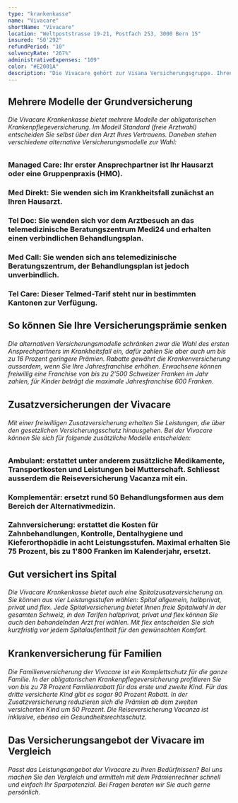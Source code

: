 ```yaml
---
type: "krankenkasse"
name: "Vivacare"
shortName: "Vivacare"
location: "Weltpoststrasse 19-21, Postfach 253, 3000 Bern 15"
insured: "50'292"
refundPeriod: "10"
solvencyRate: "267%"
administrativeExpenses: "109"
color: "#E2001A"
description: "Die Vivacare gehört zur Visana Versicherungsgruppe. Ihren Hauptsitz hat die AG in Bern. Allein in der Grundversicherung zählt sie mehr als 45'000 Versicherungsnehmer. Sowohl in der obligatorischen Krankenpflegeversicherung als auch in der Zusatzversicherung stützt sich die Krankenkasse auf das Leistungsangebot der Visana und bietet vor allem für Familien attraktive Produkte an."
---
```


## Mehrere Modelle der Grundversicherung

###### Die Vivacare Krankenkasse bietet mehrere Modelle der obligatorischen Krankenpflegeversicherung. Im Modell Standard (freie Arztwahl) entscheiden Sie selbst über den Arzt Ihres Vertrauens. Daneben stehen verschiedene alternative Versicherungsmodelle zur Wahl:

### Managed Care: Ihr erster Ansprechpartner ist Ihr Hausarzt oder eine Gruppenpraxis (HMO).

### Med Direkt: Sie wenden sich im Krankheitsfall zunächst an Ihren Hausarzt.

### Tel Doc: Sie wenden sich vor dem Arztbesuch an das telemedizinische Beratungszentrum Medi24 und erhalten einen verbindlichen Behandlungsplan.

### Med Call: Sie wenden sich ans telemedizinische Beratungszentrum, der Behandlungsplan ist jedoch unverbindlich.

### Tel Care: Dieser Telmed-Tarif steht nur in bestimmten Kantonen zur Verfügung.

## So können Sie Ihre Versicherungsprämie senken

###### Die alternativen Versicherungsmodelle schränken zwar die Wahl des ersten Ansprechpartners im Krankheitsfall ein, dafür zahlen Sie aber auch um bis zu 16 Prozent geringere Prämien. Rabatte gewährt die Krankenversicherung ausserdem, wenn Sie Ihre Jahresfranchise erhöhen. Erwachsene können freiwillig eine Franchise von bis zu 2'500 Schweizer Franken im Jahr zahlen, für Kinder beträgt die maximale Jahresfranchise 600 Franken.

## Zusatzversicherungen der Vivacare

###### Mit einer freiwilligen Zusatzversicherung erhalten Sie Leistungen, die über den gesetzlichen Versicherungsschutz hinausgehen. Bei der Vivacare können Sie sich für folgende zusätzliche Modelle entscheiden:

### Ambulant: erstattet unter anderem zusätzliche Medikamente, Transportkosten und Leistungen bei Mutterschaft. Schliesst ausserdem die Reiseversicherung Vacanza mit ein.

### Komplementär: ersetzt rund 50 Behandlungsformen aus dem Bereich der Alternativmedizin.

### Zahnversicherung: erstattet die Kosten für Zahnbehandlungen, Kontrolle, Dentalhygiene und Kieferorthopädie in acht Leistungsstufen. Maximal erhalten Sie 75 Prozent, bis zu 1'800 Franken im Kalenderjahr, ersetzt.

## Gut versichert ins Spital

###### Die Vivacare Krankenkasse bietet auch eine Spitalzusatzversicherung an. Sie können aus vier Leistungsstufen wählen: Spital allgemein, halbprivat, privat und flex. Jede Spitalversicherung bietet Ihnen freie Spitalwahl in der gesamten Schweiz, in den Tarifen halbprivat, privat und flex können Sie auch den behandelnden Arzt frei wählen. Mit flex entscheiden Sie sich kurzfristig vor jedem Spitalaufenthalt für den gewünschten Komfort.

## Krankenversicherung für Familien

###### Die Familienversicherung der Vivacare ist ein Komplettschutz für die ganze Familie. In der obligatorischen Krankenpflegeversicherung profitieren Sie von bis zu 78 Prozent Familienrabatt für das erste und zweite Kind. Für das dritte versicherte Kind gibt es sogar 90 Prozent Rabatt. In der Zusatzversicherung reduzieren sich die Prämien ab dem zweiten versicherten Kind um 50 Prozent. Die Reiseversicherung Vacanza ist inklusive, ebenso ein Gesundheitsrechtsschutz.

## Das Versicherungsangebot der Vivacare im Vergleich

###### Passt das Leistungsangebot der Vivacare zu Ihren Bedürfnissen? Bei uns machen Sie den Vergleich und ermitteln mit dem Prämienrechner schnell und einfach Ihr Sparpotenzial. Bei Fragen beraten wir Sie auch gerne persönlich.
